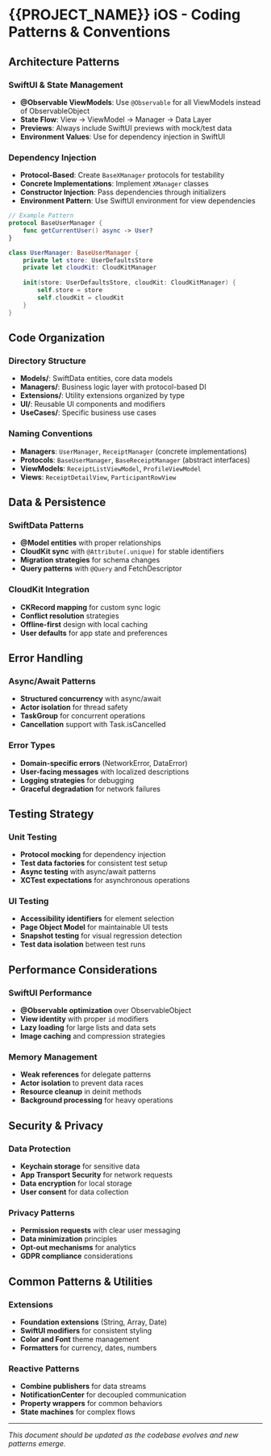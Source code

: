 # {{PROJECT_NAME}} iOS - Coding Patterns & Conventions

## Architecture Patterns

### SwiftUI & State Management
- **@Observable ViewModels**: Use `@Observable` for all ViewModels instead of ObservableObject
- **State Flow**: View → ViewModel → Manager → Data Layer
- **Previews**: Always include SwiftUI previews with mock/test data
- **Environment Values**: Use for dependency injection in SwiftUI

### Dependency Injection
- **Protocol-Based**: Create `BaseXManager` protocols for testability
- **Concrete Implementations**: Implement `XManager` classes
- **Constructor Injection**: Pass dependencies through initializers
- **Environment Pattern**: Use SwiftUI environment for view dependencies

```swift
// Example Pattern
protocol BaseUserManager {
    func getCurrentUser() async -> User?
}

class UserManager: BaseUserManager {
    private let store: UserDefaultsStore
    private let cloudKit: CloudKitManager
    
    init(store: UserDefaultsStore, cloudKit: CloudKitManager) {
        self.store = store
        self.cloudKit = cloudKit
    }
}
```

## Code Organization

### Directory Structure
- **Models/**: SwiftData entities, core data models
- **Managers/**: Business logic layer with protocol-based DI
- **Extensions/**: Utility extensions organized by type
- **UI/**: Reusable UI components and modifiers
- **UseCases/**: Specific business use cases

### Naming Conventions
- **Managers**: `UserManager`, `ReceiptManager` (concrete implementations)
- **Protocols**: `BaseUserManager`, `BaseReceiptManager` (abstract interfaces)
- **ViewModels**: `ReceiptListViewModel`, `ProfileViewModel`
- **Views**: `ReceiptDetailView`, `ParticipantRowView`

## Data & Persistence

### SwiftData Patterns
- **@Model entities** with proper relationships
- **CloudKit sync** with `@Attribute(.unique)` for stable identifiers
- **Migration strategies** for schema changes
- **Query patterns** with `@Query` and FetchDescriptor

### CloudKit Integration
- **CKRecord mapping** for custom sync logic
- **Conflict resolution** strategies
- **Offline-first** design with local caching
- **User defaults** for app state and preferences

## Error Handling

### Async/Await Patterns
- **Structured concurrency** with async/await
- **Actor isolation** for thread safety
- **TaskGroup** for concurrent operations
- **Cancellation** support with Task.isCancelled

### Error Types
- **Domain-specific errors** (NetworkError, DataError)
- **User-facing messages** with localized descriptions
- **Logging strategies** for debugging
- **Graceful degradation** for network failures

## Testing Strategy

### Unit Testing
- **Protocol mocking** for dependency injection
- **Test data factories** for consistent test setup
- **Async testing** with async/await patterns
- **XCTest expectations** for asynchronous operations

### UI Testing
- **Accessibility identifiers** for element selection
- **Page Object Model** for maintainable UI tests
- **Snapshot testing** for visual regression detection
- **Test data isolation** between test runs

## Performance Considerations

### SwiftUI Performance
- **@Observable optimization** over ObservableObject
- **View identity** with proper `id` modifiers
- **Lazy loading** for large lists and data sets
- **Image caching** and compression strategies

### Memory Management
- **Weak references** for delegate patterns
- **Actor isolation** to prevent data races
- **Resource cleanup** in deinit methods
- **Background processing** for heavy operations

## Security & Privacy

### Data Protection
- **Keychain storage** for sensitive data
- **App Transport Security** for network requests
- **Data encryption** for local storage
- **User consent** for data collection

### Privacy Patterns
- **Permission requests** with clear user messaging
- **Data minimization** principles
- **Opt-out mechanisms** for analytics
- **GDPR compliance** considerations

## Common Patterns & Utilities

### Extensions
- **Foundation extensions** (String, Array, Date)
- **SwiftUI modifiers** for consistent styling
- **Color and Font** theme management
- **Formatters** for currency, dates, numbers

### Reactive Patterns
- **Combine publishers** for data streams
- **NotificationCenter** for decoupled communication
- **Property wrappers** for common behaviors
- **State machines** for complex flows

---

*This document should be updated as the codebase evolves and new patterns emerge.*